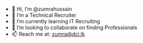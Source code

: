 - 👋 Hi, I’m @zumrahussain
- 👀 I’m a Technical Recruiter
- 🌱 I’m currently learning IT Recruiting
- 💞️ I’m looking to collaborate on finding Professionals
- 📫 Reach me at: zumra@dci.lk

<!---
zumrahussain/zumrahussain is a ✨ special ✨ repository because its `README.md` (this file) appears on your GitHub profile.
You can click the Preview link to take a look at your changes.
--->
